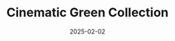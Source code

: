 ---
slug: "cinematic-green-collection"
date: "2025-02-02"
title: "Cinematic Green Collection"
etsyLink: "https://thedarkroomfactory.etsy.com/ca/listing/1842233178/10-lightroom-presets-cinematic-green"
featuredImage: ../images/cinematic-green-cover.jpg
---